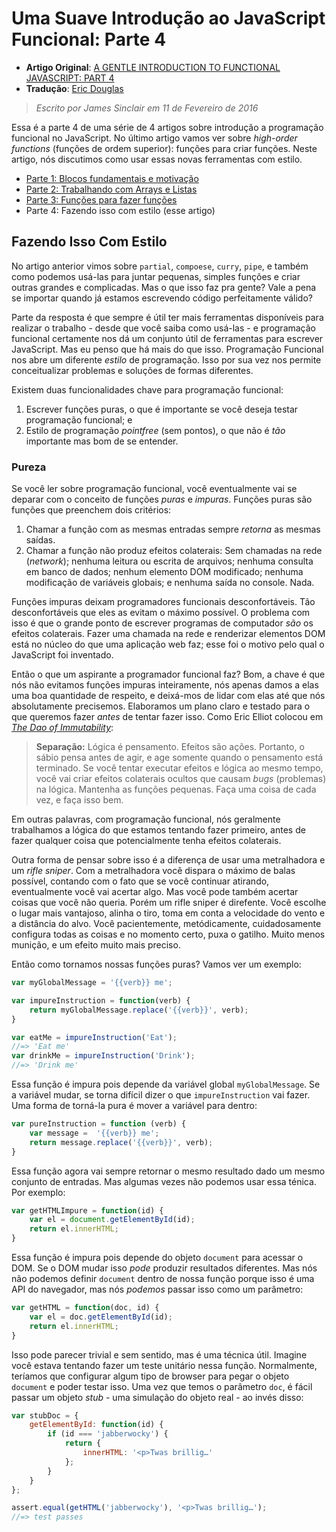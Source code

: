 # Uma Suave Introdução ao JavaScript Funcional: Parte 4

* **Artigo Original**: [A GENTLE INTRODUCTION TO FUNCTIONAL JAVASCRIPT: PART 4](http://jrsinclair.com/articles/2016/gentle-introduction-to-functional-javascript-style/)
* **Tradução**: [Eric Douglas](https://github.com/ericdouglas)

> *Escrito por James Sinclair em 11 de Fevereiro de 2016* 

Essa é a parte 4 de uma série de 4 artigos sobre introdução a programação funcional no JavaScript. No último artigo vamos ver sobre *high-order functions* (funções de ordem superior): funções para criar funções. Neste artigo, nós discutimos como usar essas novas ferramentas com estilo. 

- [Parte 1: Blocos fundamentais e motivação](009-uma-suave-introducao-ao-javascript-parte-1.md)
- [Parte 2: Trabalhando com Arrays e Listas](010-uma-suave-introducao-ao-javascript-parte-2.md)
- [Parte 3: Funções para fazer funções](011-uma-suave-introducao-ao-javascript-parte-3.md)
- Parte 4: Fazendo isso com estilo (esse artigo)

## Fazendo Isso Com Estilo
No artigo anterior vimos sobre `partial`, `compoese`, `curry`, `pipe`, e também como podemos usá-las para juntar pequenas, simples funções e criar outras grandes e complicadas. Mas o que isso faz pra gente? Vale a pena se importar quando já estamos escrevendo código perfeitamente válido?

Parte da resposta é que sempre é útil ter mais ferramentas disponíveis para realizar o trabalho - desde que você saiba como usá-las - e programação funcional certamente nos dá um conjunto útil de ferramentas para escrever JavaScript. Mas eu penso que há mais do que isso. Programação Funcional nos abre um diferente *estilo* de programação. Isso por sua vez nos permite conceitualizar problemas e soluções de formas diferentes.

Existem duas funcionalidades chave para programação funcional:

1. Escrever funções puras, o que é importante se você deseja testar programação funcional; e
1. Estilo de programação *pointfree* (sem pontos), o que não é *tão* importante mas bom de se entender.

### Pureza
Se você ler sobre programação funcional, você eventualmente vai se deparar com o conceito de funções *puras* e *impuras*. Funções puras são funções que preenchem dois critérios:

1. Chamar a função com as mesmas entradas sempre *retorna* as mesmas saídas.
1. Chamar a função não produz efeitos colaterais: Sem chamadas na rede (*network*); nenhuma leitura ou escrita de arquivos; nenhuma consulta em banco de dados; nenhum elemento DOM modificado; nenhuma modificação de variáveis globais; e nenhuma saída no console. Nada.

Funções impuras deixam programadores funcionais desconfortáveis. Tão desconfortáveis que eles as evitam o máximo possível. O problema com isso é que o grande ponto de escrever programas de computador *são* os efeitos colaterais. Fazer uma chamada na rede e renderizar elementos DOM está no núcleo do que uma aplicação web faz; esse foi o motivo pelo qual o JavaScript foi inventado.

Então o que um aspirante a programador funcional faz? Bom, a chave é que nós não evitamos funções impuras inteiramente, nós apenas damos a elas uma boa quantidade de respeito, e deixá-mos de lidar com elas até que nós absolutamente precisemos. Elaboramos um plano claro e testado para o que queremos fazer *antes* de tentar fazer isso. Como Eric Elliot colocou em [*The Dao of Immutability*](https://medium.com/javascript-scene/the-dao-of-immutability-9f91a70c88cd):

> **Separação:** Lógica é pensamento. Efeitos são ações. Portanto, o sábio pensa antes de agir, e age somente quando o pensamento está terminado. Se você tentar executar efeitos e lógica ao mesmo tempo, você vai criar efeitos colaterais ocultos que causam *bugs* (problemas) na lógica. Mantenha as funções pequenas. Faça uma coisa de cada vez, e faça isso bem.

Em outras palavras, com programação funcional, nós geralmente trabalhamos a lógica do que estamos tentando fazer primeiro, antes de fazer qualquer coisa que potencialmente tenha efeitos colaterais.

Outra forma de pensar sobre isso é a diferença de usar uma metralhadora e um *rifle sniper*. Com a metralhadora você dispara o máximo de balas possível, contando com o fato que se você continuar atirando, eventualmente você vai acertar algo. Mas você pode também acertar coisas que você não queria. Porém um rifle sniper é direfente. Você escolhe o lugar mais vantajoso, alinha o tiro, toma em conta a velocidade do vento e a distância do alvo. Você pacientemente, metódicamente, cuidadosamente configura todas as coisas e no momento certo, puxa o gatilho. Muito menos munição, e um efeito muito mais preciso.

Então como tornamos nossas funções puras? Vamos ver um exemplo:

```js
var myGlobalMessage = '{{verb}} me';

var impureInstruction = function(verb) {
    return myGlobalMessage.replace('{{verb}}', verb);
}

var eatMe = impureInstruction('Eat');
//=> 'Eat me'
var drinkMe = impureInstruction('Drink');
//=> 'Drink me'
```

Essa função é impura pois depende da variável global `myGlobalMessage`. Se a variável mudar, se torna difícil dizer o que `impureInstruction` vai fazer. Uma forma de torná-la pura é mover a variável para dentro:

```js
var pureInstruction = function (verb) {
    var message =  '{{verb}} me';
    return message.replace('{{verb}}', verb);
}
```

Essa função agora vai sempre retornar o mesmo resultado dado um mesmo conjunto de entradas. Mas algumas vezes não podemos usar essa ténica. Por exemplo:

```js
var getHTMLImpure = function(id) {
    var el = document.getElementById(id);
    return el.innerHTML;
}
```

Essa função é impura pois depende do objeto `document` para acessar o DOM. Se o DOM mudar isso *pode* produzir resultados diferentes. Mas nós não podemos definir `document` dentro de nossa função porque isso é uma API do navegador, mas nós *podemos* passar isso como um parâmetro:

```js
var getHTML = function(doc, id) {
    var el = doc.getElementById(id);
    return el.innerHTML;
}
```

Isso pode parecer trivial e sem sentido, mas é uma técnica útil. Imagine você estava tentando fazer um teste unitário nessa função. Normalmente, teríamos que configurar algum tipo de browser para pegar o objeto `document` e poder testar isso. Uma vez que temos o parâmetro `doc`, é fácil passar um objeto *stub* - uma simulação do objeto real - ao invés disso:

```js
var stubDoc = {
    getElementById: function(id) {
        if (id === 'jabberwocky') {
            return {
                innerHTML: '<p>Twas brillig…'
            };
        }
    }
};

assert.equal(getHTML('jabberwocky'), '<p>Twas brillig…');
//=> test passes
```
